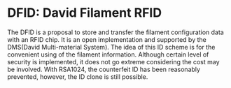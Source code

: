 # DFID: David Filament RFID 
The DFID is a proposal to store and transfer the filament configuration data with an RFID chip. It is an open implementation and supported by the DMS(David Multi-material System). 
The idea of this ID scheme is for the convenient using of the filament information. Although certain level of security is implemented, it does not go extreme considering the cost may be involved. With RSA1024, the counterfeit ID has been reasonably prevented, however, the ID clone is still possible.

